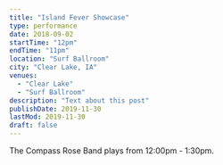 ```yaml
---
title: "Island Fever Showcase"
type: performance
date: 2018-09-02
startTime: "12pm"
endTime: "11pm"
location: "Surf Ballroom"
city: "Clear Lake, IA"
venues:
  - "Clear Lake"
  - "Surf Ballroom"
description: "Text about this post"
publishDate: 2019-11-30
lastMod: 2019-11-30
draft: false
---
```

The Compass Rose Band plays from 12:00pm - 1:30pm.
